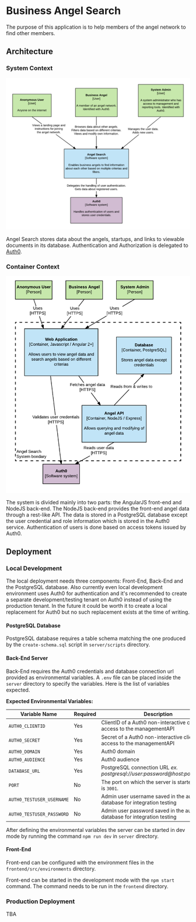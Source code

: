 # Business Angel Search

The purpose of this application is to help members of the angel network to find other members.

## Architecture

### System Context

![Business Angel Search - System context](docs/system-context.png)

Angel Search stores data about the angels, startups, and links to viewable documents in its database. Authentication
and Authorization is delegated to [Auth0](https://auth0.com/).

### Container Context

![Business Angel Search - Container context](docs/container-context.png)

The system is divided mainly into two parts: the AngularJS front-end and NodeJS back-end.
The NodeJS back-end provides the front-end angel data through a rest-like API. 
The data is stored in a PostgreSQL database except the user credential and role information which is stored in the Auth0 service.
Authentication of users is done based on access tokens issued by Auth0.

## Deployment

### Local Development

The local deployment needs three components: Front-End, Back-End and the PostgreSQL database.
Also currently even local development environment uses Auth0 for authentication and it's recommended to create a separate
development/testing tenant on Auth0 instead of using the production tenant. In the future it could be worth it to create
a local replacement for Auth0 but no such replacement exists at the time of writing.

#### PostgreSQL Database
PostgreSQL database requires a table schema matching the one produced by the `create-schema.sql` script in `server/scripts` directory.

#### Back-End Server
Back-End requires the Auth0 credentials and database connection url provided as environmental variables. A `.env` file
can be placed inside the `server` directory to specify the variables. Here is the list of variables expected.

__Expected Environmental Variables:__

| Variable Name | Required | Description |
| --- | --- | --- |
| `AUTH0_CLIENTID`          | Yes | ClientID of a Auth0 non-interactive client with access to the managementAPI |
| `AUTH0_SECRET`            | Yes | Secret of a Auth0 non-interactive client with access to the managementAPI   |
| `AUTH0_DOMAIN`            | Yes | Auth0 domain                                                                |
| `AUTH0_AUDIENCE`          | Yes | Auth0 audience                                                              |
| `DATABASE_URL`            | Yes | PostgreSQL connection URL _ex. postgresql://user:password@host:port/schema_ |
| `PORT`                    | No  | The port on which the server is started. Default is `3001`.                 | 
| `AUTH0_TESTUSER_USERNAME` | No  | Admin user username saved in the auth0 database for integration testing     |
| `AUTH0_TESTUSER_PASSWORD` | No  | Admin user password saved in the auth0 database for integration testing     |
  
After defining the environmental variables the server can be started in dev mode by running the command `npm run dev` in 
`server` directory.

#### Front-End
Front-end can be configured with the environment files in the `frontend/src/environments` directory.

Front-end can be started in the development mode with the `npm start` command. The command needs to be run in the `frontend` directory.

### Production Deployment

TBA




